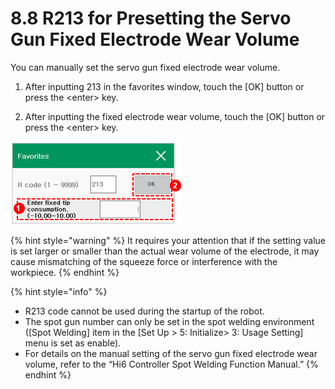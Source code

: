 # 8.8 R213 for Presetting the Servo Gun Fixed Electrode Wear Volume

You can manually set the servo gun fixed electrode wear volume. 

1.	After inputting 213 in the favorites window, touch the \[OK\] button or press the &lt;enter&gt; key. 

2.	After inputting the fixed electrode wear volume, touch the \[OK\] button or press the &lt;enter&gt; key.

![](../.gitbook/assets/image%20%28532%29.png)

{% hint style="warning" %}
It requires your attention that if the setting value is set larger or smaller than the actual wear volume of the electrode, it may cause mismatching of the squeeze force or interference with the workpiece.
{% endhint %}

{% hint style="info" %}
* R213 code cannot be used during the startup of the robot. 
* The spot gun number can only be set in the spot welding environment \(\[Spot Welding\] item in the \[Set Up &gt; 5: Initialize&gt; 3: Usage Setting\] menu is set as enable\).
* For details on the manual setting of the servo gun fixed electrode wear volume, refer to the “Hi6 Controller Spot Welding Function Manual.”
{% endhint %}

